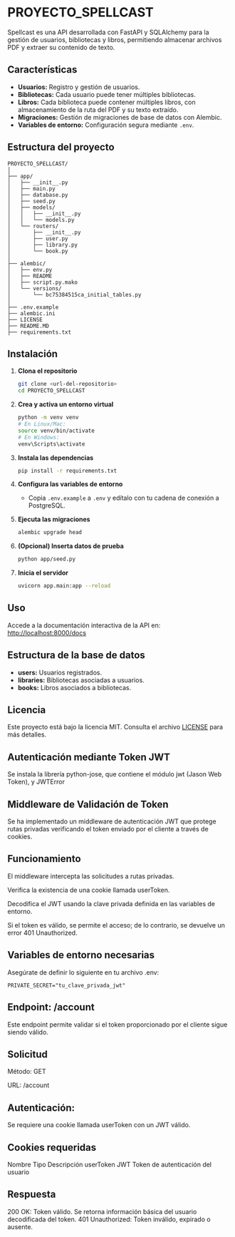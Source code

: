 # PROYECTO_SPELLCAST

Spellcast es una API desarrollada con FastAPI y SQLAlchemy para la gestión de usuarios, bibliotecas y libros, permitiendo almacenar archivos PDF y extraer su contenido de texto.

## Características

- **Usuarios:** Registro y gestión de usuarios.
- **Bibliotecas:** Cada usuario puede tener múltiples bibliotecas.
- **Libros:** Cada biblioteca puede contener múltiples libros, con almacenamiento de la ruta del PDF y su texto extraído.
- **Migraciones:** Gestión de migraciones de base de datos con Alembic.
- **Variables de entorno:** Configuración segura mediante `.env`.

## Estructura del proyecto

```
PROYECTO_SPELLCAST/
│
├── app/
│   ├── __init__.py
│   ├── main.py
│   ├── database.py
│   ├── seed.py
│   ├── models/
│   │   ├── __init__.py
│   │   └── models.py
│   └── routers/
│       ├── __init__.py
│       ├── user.py
│       ├── library.py
│       └── book.py
│
├── alembic/
│   ├── env.py
│   ├── README
│   ├── script.py.mako
│   └── versions/
│       └── bc75384515ca_initial_tables.py
│
├── .env.example
├── alembic.ini
├── LICENSE
├── README.MD
├── requirements.txt
```

## Instalación

1. **Clona el repositorio**
   ```sh
   git clone <url-del-repositorio>
   cd PROYECTO_SPELLCAST
   ```

2. **Crea y activa un entorno virtual**
   ```sh
   python -m venv venv
   # En Linux/Mac:
   source venv/bin/activate
   # En Windows:
   venv\Scripts\activate
   ```

3. **Instala las dependencias**
   ```sh
   pip install -r requirements.txt
   ```

4. **Configura las variables de entorno**
   - Copia `.env.example` a `.env` y edítalo con tu cadena de conexión a PostgreSQL.

5. **Ejecuta las migraciones**
   ```sh
   alembic upgrade head
   ```

6. **(Opcional) Inserta datos de prueba**
   ```sh
   python app/seed.py
   ```

7. **Inicia el servidor**
   ```sh
   uvicorn app.main:app --reload
   ```

## Uso

Accede a la documentación interactiva de la API en:  
[http://localhost:8000/docs](http://localhost:8000/docs)

## Estructura de la base de datos

- **users:** Usuarios registrados.
- **libraries:** Bibliotecas asociadas a usuarios.
- **books:** Libros asociados a bibliotecas.

## Licencia

Este proyecto está bajo la licencia MIT. Consulta el archivo [LICENSE](LICENSE) para más detalles.

## Autenticación mediante Token JWT 
Se instala la librería python-jose, que contiene el módulo jwt (Jason Web Token), y JWTError

## Middleware de Validación de Token
Se ha implementado un middleware de autenticación JWT que protege rutas privadas verificando el token enviado por el cliente a través de cookies.

## Funcionamiento
El middleware intercepta las solicitudes a rutas privadas.

Verifica la existencia de una cookie llamada userToken.

Decodifica el JWT usando la clave privada definida en las variables de entorno.

Si el token es válido, se permite el acceso; de lo contrario, se devuelve un error 401 Unauthorized.

## Variables de entorno necesarias
Asegúrate de definir lo siguiente en tu archivo .env:
```
PRIVATE_SECRET="tu_clave_privada_jwt"
```

## Endpoint: /account
Este endpoint permite validar si el token proporcionado por el cliente sigue siendo válido.

## Solicitud
Método: GET

URL: /account

## Autenticación: 
Se requiere una cookie llamada userToken con un JWT válido.

## Cookies requeridas
Nombre	   Tipo	   Descripción
userToken	JWT	   Token de autenticación del usuario

## Respuesta
200 OK: Token válido. Se retorna información básica del usuario decodificada del token.
401 Unauthorized: Token inválido, expirado o ausente.

